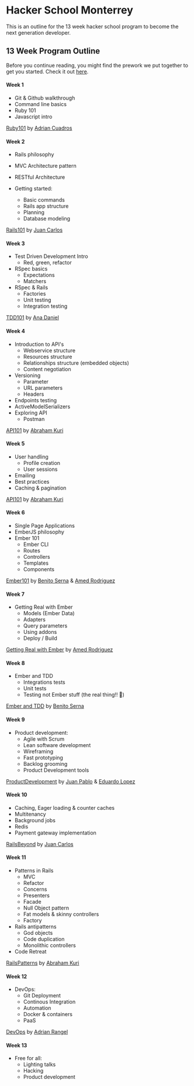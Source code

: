 # Hacker School Monterrey

This is an outline for the 13 week hacker school program to become the next generation developer.

## 13 Week Program Outline

Before you continue reading, you might find the prework we put together to get you started. Check it out [here](http://hackerschoolmty.github.io/prework/).

#### Week 1

* Git & Github walkthrough
* Command line basics
* Ruby 101
* Javascript intro

[Ruby101](https://github.com/hackerschoolmty/rbjs101) by [Adrian Cuadros](https://github.com/adriancuadros)

#### Week 2

* Rails philosophy
* MVC Architecture pattern
* RESTful Architecture

* Getting started:
	* Basic commands
	* Rails app structure
	* Planning
	* Database modeling

[Rails101](https://github.com/hackerschoolmty/Rails101) by [Juan Carlos](https://github.com/zenbakiak)


#### Week 3

* Test Driven Development Intro
	* Red, green, refactor 
* RSpec basics
	* Expectations
	* Matchers
* RSpec & Rails
	* Factories	 
	* Unit testing
	* Integration testing

[TDD101](https://github.com/hackerschoolmty/TDD101) by [Ana Daniel](https://github.com/anadaniel)


#### Week 4

* Introduction to API's
	* Webservice structure
	* Resources structure
	* Relationships structure (embedded objects) 
	* Content negotiation
* Versioning
	* Parameter
	* URL parameters
	* Headers
* Endpoints testing
* ActiveModelSerializers
* Exploring API
	* Postman	

[API101]() by [Abraham Kuri](https://github.com/kurenn)


#### Week 5

* User handling
	* Profile creation
	* User sessions
* Emailing
* Best practices
* Caching & pagination

[API101]() by [Abraham Kuri](https://github.com/kurenn)

#### Week 6

* Single Page Applications
* EmberJS philosophy
* Ember 101
	* Ember CLI
	* Routes
	* Controllers
	* Templates
	* Components

[Ember101]() by [Benito Serna](https://github.com/bhserna) & [Amed Rodriguez](https://github.com/amedrz)

#### Week 7

* Getting Real with Ember
	* Models (Ember Data)
 	* Adapters
	* Query parameters
	* Using addons
	* Deploy / Build

[Getting Real with Ember]() by [Amed Rodriguez](https://github.com/amedrz)

#### Week 8

* Ember and TDD
	* Integrations tests
	* Unit tests
	* Testing not Ember stuff (the real thing!! :beers:)

[Ember and TDD]() by [Benito Serna](https://github.com/bhserna)

#### Week 9

* Product development:
	* Agile with Scrum
	* Lean software development
	* Wireframing
	* Fast prototyping
	* Backlog grooming
	* Product Development tools

[ProductDevelopment]() by [Juan Pablo](https://github.com/juanpabloe) & [Eduardo Lopez](https://github.com/edolopez)

#### Week 10

* Caching, Eager loading & counter caches
* Multitenancy
* Background jobs
* Redis
* Payment gateway implementation

[RailsBeyond]() by [Juan Carlos](https://github.com/zenbakiak)

#### Week 11

* Patterns in Rails
	* MVC
	* Refactor
	* Concerns
	* Presenters
	* Facade
	* Null Object pattern
	* Fat models & skinny controllers
	* Factory
* Rails antipatterns
	* God objects
	* Code duplication
	* Monolithic controllers
* Code Retreat

[RailsPatterns]() by [Abraham Kuri](https://github.com/kurenn)

#### Week 12

* DevOps:
	* Git Deployment
	* Continous Integration
	* Automation
	* Docker & containers
	* PaaS

[DevOps]() by [Adrian Rangel](https://github.com/acrogenesis)

#### Week 13

* Free for all:
	* Lighting talks
	* Hacking
	* Product development 







